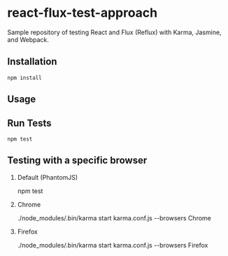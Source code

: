 # react-flux-test-approach

Sample repository of testing React and Flux (Reflux) with Karma,
Jasmine, and Webpack.

## Installation
`npm install` 

## Usage

## Run Tests

`npm test`


## Testing with a specific browser

1. Default (PhantomJS)

   npm test
   
2. Chrome

   ./node_modules/.bin/karma start karma.conf.js --browsers Chrome
   
3. Firefox

   ./node_modules/.bin/karma start karma.conf.js --browsers Firefox
   
   
